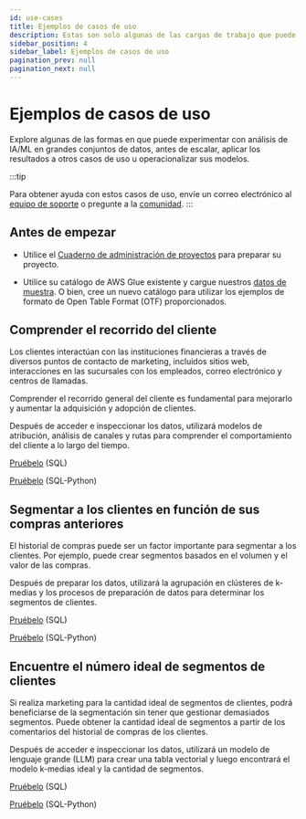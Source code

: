 ```yaml
---
id: use-cases
title: Ejemplos de casos de uso
description: Estas son solo algunas de las cargas de trabajo que puede ejecutar usando AI Unlimited.
sidebar_position: 4
sidebar_label: Ejemplos de casos de uso
pagination_prev: null
pagination_next: null
---
```


# Ejemplos de casos de uso

Explore algunas de las formas en que puede experimentar con análisis de IA/ML en grandes conjuntos de datos, antes de escalar, aplicar los resultados a otros casos de uso u operacionalizar sus modelos.

:::tip

Para obtener ayuda con estos casos de uso, envíe un correo electrónico al <a href="mailto:aiunlimited.support@Teradata.com">equipo de soporte</a> o pregunte a la [comunidad](https://support.teradata.com/community?id=community_forum&sys_id=b0aba91597c329d0e6d2bd8c1253affa).
:::


## Antes de empezar 

- Utilice el [Cuaderno de administración de proyectos](https://github.com/Teradata/ai-unlimited-demos/blob/main/Notebooks/Project%20Administration.ipynb) para preparar su proyecto.

- Utilice su catálogo de AWS Glue existente y cargue nuestros [datos de muestra](https://github.com/Teradata/ai-unlimited-demos/tree/main/UseCases/Data). O bien, cree un nuevo catálogo para utilizar los ejemplos de formato de Open Table Format (OTF) proporcionados.


## Comprender el recorrido del cliente

Los clientes interactúan con las instituciones financieras a través de diversos puntos de contacto de marketing, incluidos sitios web, interacciones en las sucursales con los empleados, correo electrónico y centros de llamadas. 

Comprender el recorrido general del cliente es fundamental para mejorarlo y aumentar la adquisición y adopción de clientes.

Después de acceder e inspeccionar los datos, utilizará modelos de atribución, análisis de canales y rutas para comprender el comportamiento del cliente a lo largo del tiempo.

[Pruébelo](https://github.com/Teradata/ai-unlimited-demos/blob/main/UseCases/Financial_Customer_Journey_SQL.ipynb) (SQL)

[Pruébelo](https://github.com/Teradata/ai-unlimited-demos/blob/main/UseCases/Financial_Customer_Journey_SQL_Python.ipynb) (SQL-Python)


## Segmentar a los clientes en función de sus compras anteriores

El historial de compras puede ser un factor importante para segmentar a los clientes. Por ejemplo, puede crear segmentos basados en el volumen y el valor de las compras.

Después de preparar los datos, utilizará la agrupación en clústeres de k-medias y los procesos de preparación de datos para determinar los segmentos de clientes.

[Pruébelo](https://github.com/Teradata/ai-unlimited-demos/blob/main/UseCases/Native_Data_Prep_Transformation_Pipelines-SQL.ipynb) (SQL)

[Pruébelo](https://github.com/Teradata/ai-unlimited-demos/blob/main/UseCases/Native_Data_Prep_Transformation_Pipelines-SQL_Python.ipynb) (SQL-Python)


## Encuentre el número ideal de segmentos de clientes

Si realiza marketing para la cantidad ideal de segmentos de clientes, podrá beneficiarse de la segmentación sin tener que gestionar demasiados segmentos. Puede obtener la cantidad ideal de segmentos a partir de los comentarios del historial de compras de los clientes.

Después de acceder e inspeccionar los datos, utilizará un modelo de lenguaje grande (LLM) para crear una tabla vectorial y luego encontrará el modelo k-medias ideal y la cantidad de segmentos.

[Pruébelo](https://github.com/Teradata/ai-unlimited-demos/blob/main/UseCases/Segmentation_With_Vector_Embedding-SQL.ipynb) (SQL)

[Pruébelo](https://github.com/Teradata/ai-unlimited-demos/blob/main/UseCases/Segmentation_With_Vector_Embedding-SQL_Python.ipynb) (SQL-Python)

